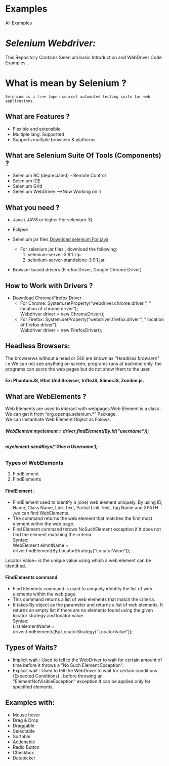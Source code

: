 # Examples
All Examples 
# *Selenium Webdriver:*
   This Repository Contains Selenium basic Introduction and WebDriver Code Examples .
# **What is mean by Selenium ?** <br/>

    Selenium is a free (open source) automated testing suite for web applications.


## **What are Features ?**

 - Flexible and extensible
 - Multiple lang. Supported
 - Supports multiple browsers & platforms.

## **What are Selenium Suite Of Tools (Components) ?**

 - Selenium RC (depreciated) - Remote Control
 - Selenium IDE
 - Selenium Grid
 - Selenium WebDriver -->Now Working on it

## **What you need ?** 

 - Java  ( JAV8 or higher For selenium-3)
 
 - Eclipse
 - Selenium jar files 
   [Download selenium For java](http://www.seleniumhq.org/download/ )
    - For selenium jar files , download the following: 
      1) selenium-server-3.9.1.zip
      2) selenium-server-standalone-3.9.1.jar      
 - Browser based drivers (Firefox Driver, Google Chrome Driver)
 
## **How to Work with Drivers ?** 

 - Download Chrome/Firefox Driver
   - For Chrome:
      System.setProperty(“webdriver.chrome.driver ”, “ location of chrome driver”); <br/>
      Webdriver driver = new ChromeDriver();
   - For Firefox:
     System.setProperty(“webdriver.firefox.driver ”, “ location of firefox driver”); <br/>
     Webdriver driver = new FirefoxDriver();
## **Headless Browsers:**
   The browserws without a head or GUI are known as *_"Headless browsers"_* <br/>
   i.e  We can not see anything on screen, programs runs at backend only. the programs can accrs the web pages but do not show them to the user.
  #### **Ex:** PhantomJS, Html Unit Browser, trifleJS, SlimerJS, Zombie.js.


## **What are WebElements ?** <br/>
   Web Elements are used to interact with webpages.Web Element is a class . <br/>
   We can get it from  “org.openqa.selenium.*” Package. <br/>
   We can Instantiate Web Element Object as Folows:  <br/>
   ###### **WebElement myelement = driver.findElement(By.id(“username”));**  <br/>
   ###### **myelement.sendKeys(“Give a Username‘);**

   ### **Types of WebElements** <br/>
   1) FindElement
   2) FindElements
   
   #### **FindElement :**
   - FindElement used to identify a (one) web element uniquely. By using ID, Name, Class Name, Link Text, Partial Link Text, Tag Name and XPATH ,we can find WebElements.
   - The command returns the web element that matches the first most element within the web page.
   - Find Element command throws NoSuchElement exception if it does not find the element matching the criteria.<br/>
    Syntax: <br/>
       WebElement elmntName = driver.findElement(By.LocatorStrategy("LocatorValue")); <br/>

   Locator Value= is the unique value using which a web element can be identified.


   #### **FindElements command** <br/>
   - Find Elements command is used to uniquely identify the list of web elements within the web page. 
   - This command returns a list of web elements that match the criteria.
   - It takes By object as the parameter and returns a list of web elements. It returns an empty list if there are no elements found using the given locator strategy and locator value. <br/>
    Syntax: <br/>
     List<WebElement> elementName = driver.findElements(By.LocatorStrategy("LocatorValue"));


## Types of Waits?
- Implicit wait : Used to tell to  the WebDriver to wait for certain amount of time before it throws a "No Such Element Exception".  
- Explicit wait : Used to tell the WebDriver to wait for certain conditions (Expected Conditions) , before throwing an "ElementNotVisibleException" exception.It can be applied only for specified elements.

 

## Examples with:

  - Mouse hover
  - Drag & Drop
  - Draggable
  - Selectable
  - Sortable
  - Actionable
  - Radio Button
  - Checkbox
  - Datepicker


